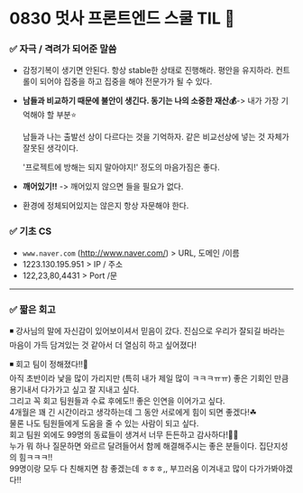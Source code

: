 # 0830 멋사 프론트엔드 스쿨 TIL 🦁

### ✅ 자극 / 격려가 되어준 말씀

- 감정기복이 생기면 안된다. 항상 stable한 상태로 진행해라. 평안을 유지하라. 컨트롤이 되어야 집중을 하고 집중을 해야 전문가가 될 수 있다.
- **남들과 비교하기 때문에 불안이 생긴다. 동기는 나의 소중한 재산💰**-> 내가 가장 기억해야 할 부분⭐

  남들과 나는 출발선 상이 다르다는 것을 기억하자. 같은 비교선상에 넣는 것 자체가 잘못된 생각이다.

  '프로젝트에 방해는 되지 말아야지!' 정도의 마음가짐은 좋다.

- **깨어있기!!** -> 깨어있지 않으면 들을 필요가 없다.

- 환경에 정체되어있지는 않은지 항상 자문해야 한다.

### ✅ 기초 CS

- `www.naver.com` (http://www.naver.com/) > URL, 도메인 /이름
- 1223.130.195.951 > IP / 주소
- 122,23,80,4431 > Port /문

---

### ✅ 짧은 회고

◾ 강사님의 말에 자신감이 있어보이셔서 믿음이 갔다. 진심으로 우리가 잘되길 바라는 마음이 가득 담겨있는 것 같아서 더 열심히 하고 싶어졌다!

◾ 회고 팀이 정해졌다!!🤩  
아직 초반이라 낯을 많이 가리지만 (특히 내가 제일 많이 ㅋㅋㅋㅠㅠ) 좋은 기회인 만큼 용기내서 다가가고 싶고 잘 지내고 싶다.  
그리고 꼭 회고 팀원들과 수료 후에도!! 좋은 인연을 이어가고 싶다.  
4개월은 꽤 긴 시간이라고 생각하는데 그 동안 서로에게 힘이 되면 좋겠다!☘  
물론 나도 팀원들에게 도움을 줄 수 있는 사람이 되고 싶다.  
회고 팀원 외에도 99명의 동료들이 생겨서 너무 든든하고 감사하다!🦁🧡  
누가 뭐 하나 질문하면 와르르 달려들어서 함께 해결해주시는 좋은 분들이다. 집단지성의 힘ㅋㅋㅋ!!  
99명이랑 모두 다 친해지면 참 좋겠는데 ㅎㅎㅎ,, 부끄러움 이겨내고 많이 다가가봐야겠다!!

